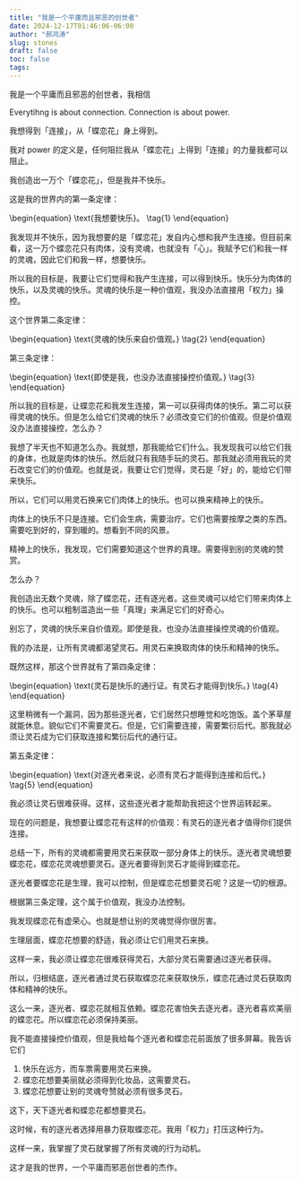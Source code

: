 ```yaml
---
title: "我是一个平庸而且邪恶的创世者"
date: 2024-12-17T01:46:06-06:00
author: "郝鸿涛"
slug: stones
draft: false
toc: false
tags: 
---
```

我是一个平庸而且邪恶的创世者，我相信 

Everytihng is about connection. Connection is about power.

我想得到「连接」，从「蝶恋花」身上得到。

我对 power 的定义是，任何阻拦我从「蝶恋花」上得到「连接」的力量我都可以阻止。

我创造出一万个「蝶恋花」，但是我并不快乐。

这是我的世界内的第一条定律：

\begin{equation}
\text{我想要快乐}。 \tag{1}
\end{equation}


我发现并不快乐，因为我想要的是「蝶恋花」发自内心想和我产生连接。但目前来看，这一万个蝶恋花只有肉体，没有灵魂，也就没有「心」。我赋予它们和我一样的灵魂，因此它们和我一样，想要快乐。

所以我的目标是，我要让它们觉得和我产生连接，可以得到快乐。快乐分为肉体的快乐，以及灵魂的快乐。灵魂的快乐是一种价值观，我没办法直接用「权力」操控。

这个世界第二条定律：

\begin{equation}
\text{灵魂的快乐来自价值观。} \tag{2}
\end{equation}

第三条定律：

\begin{equation}
\text{即使是我，也没办法直接操控价值观。} \tag{3}
\end{equation}

所以我的目标是，让蝶恋花和我发生连接，第一可以获得肉体的快乐。第二可以获得灵魂的快乐。但是怎么给它们灵魂的快乐？必须改变它们的价值观。但是价值观没办法直接操控，怎么办？

我想了半天也不知道怎么办。我就想，那我能给它们什么。我发现我可以给它们我的身体，也就是肉体的快乐。然后就只有我随手玩的灵石。那我就必须用我玩的灵石改变它们的价值观。也就是说，我要让它们觉得，灵石是「好」的，能给它们带来快乐。

所以，它们可以用灵石换来它们肉体上的快乐。也可以换来精神上的快乐。

肉体上的快乐不只是连接。它们会生病，需要治疗。它们也需要按摩之类的东西。需要吃到好的，穿到暖的。想看到不同的风景。

精神上的快乐，我发现，它们需要知道这个世界的真理。需要得到别的灵魂的赞赏。

怎么办？

我创造出无数个灵魂，除了蝶恋花，还有逐光者。这些灵魂可以给它们带来肉体上的快乐。也可以粗制滥造出一些「真理」来满足它们的好奇心。

别忘了，灵魂的快乐来自价值观。即使是我，也没办法直接操控灵魂的价值观。

我的办法是，让所有灵魂都渴望灵石。用灵石来换取肉体的快乐和精神的快乐。

既然这样，那这个世界就有了第四条定律：

\begin{equation}
\text{灵石是快乐的通行证。有灵石才能得到快乐。} \tag{4}
\end{equation}

这里稍微有一个漏洞，因为那些逐光者，它们居然只想睡觉和吃饱饭。盖个茅草屋就能休息。貌似它们不需要灵石。但是，它们需要连接，需要繁衍后代。那我就必须让灵石成为它们获取连接和繁衍后代的通行证。

第五条定律：

\begin{equation}
\text{对逐光者来说，必须有灵石才能得到连接和后代。} \tag{5}
\end{equation}

我必须让灵石很难获得。这样，这些逐光者才能帮助我把这个世界运转起来。

现在的问题是，我想要让蝶恋花有这样的价值观：有灵石的逐光者才值得你们提供连接。

总结一下，所有的灵魂都需要用灵石来获取一部分身体上的快乐。逐光者灵魂想要蝶恋花，蝶恋花灵魂想要灵石。逐光者要得到灵石才能得到蝶恋花。

逐光者要蝶恋花是生理，我可以控制，但是蝶恋花想要灵石呢？这是一切的根源。

根据第三条定理，这个属于价值观，我没办法控制。

我发现蝶恋花有虚荣心。也就是想让别的灵魂觉得你很厉害。

生理层面，蝶恋花想要的舒适，我必须让它们用灵石来换。

这样一来，我必须让蝶恋花很难获得灵石，大部分灵石需要通过逐光者获得。

所以，归根结底，逐光者通过灵石获取蝶恋花来获取快乐，蝶恋花通过灵石获取肉体和精神的快乐。

这么一来，逐光者、蝶恋花就相互依赖。蝶恋花害怕失去逐光者。逐光者喜欢美丽的蝶恋花。所以蝶恋花必须保持美丽。

我不能直接操控价值观，但是我给每个逐光者和蝶恋花前面放了很多屏幕。我告诉它们

1. 快乐在远方，而车票需要用灵石来换。
2. 蝶恋花想要美丽就必须得到化妆品，这需要灵石。
3. 蝶恋花想要让别的灵魂夸赞就必须有很多灵石。

这下，天下逐光者和蝶恋花都想要灵石。

这时候，有的逐光者选择用暴力获取蝶恋花。我用「权力」打压这种行为。

这样一来，我掌握了灵石就掌握了所有灵魂的行为动机。

这才是我的世界，一个平庸而邪恶创世者的杰作。
